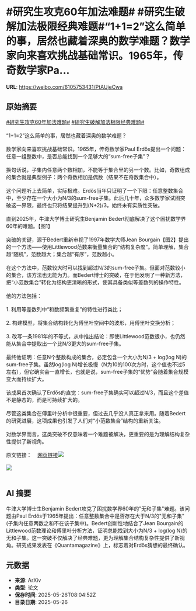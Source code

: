 # #研究生攻克60年加法难题# #研究生破解加法极限经典难题#“1+1=2”这么简单的事，居然也藏着深奥的数学难题？数学家向来喜欢挑战基础常识。1965年，传奇数学家Pa...

**URL**: https://weibo.com/6105753431/PtAUjeCwa

## 原始摘要

<a href="https://m.weibo.cn/search?containerid=231522type%3D1%26t%3D10%26q%3D%23%E7%A0%94%E7%A9%B6%E7%94%9F%E6%94%BB%E5%85%8B60%E5%B9%B4%E5%8A%A0%E6%B3%95%E9%9A%BE%E9%A2%98%23&amp;extparam=%23%E7%A0%94%E7%A9%B6%E7%94%9F%E6%94%BB%E5%85%8B60%E5%B9%B4%E5%8A%A0%E6%B3%95%E9%9A%BE%E9%A2%98%23" data-hide=""><span class="surl-text">#研究生攻克60年加法难题#</span></a> <a href="https://m.weibo.cn/search?containerid=231522type%3D1%26t%3D10%26q%3D%23%E7%A0%94%E7%A9%B6%E7%94%9F%E7%A0%B4%E8%A7%A3%E5%8A%A0%E6%B3%95%E6%9E%81%E9%99%90%E7%BB%8F%E5%85%B8%E9%9A%BE%E9%A2%98%23&amp;extparam=%23%E7%A0%94%E7%A9%B6%E7%94%9F%E7%A0%B4%E8%A7%A3%E5%8A%A0%E6%B3%95%E6%9E%81%E9%99%90%E7%BB%8F%E5%85%B8%E9%9A%BE%E9%A2%98%23" data-hide=""><span class="surl-text">#研究生破解加法极限经典难题#</span></a><br><br>“1+1=2”这么简单的事，居然也藏着深奥的数学难题？<br><br>数学家向来喜欢挑战基础常识。1965年，传奇数学家Paul Erdős提出一个问题：任意一组整数中，是否总能找到一个足够大的“sum-free子集”？<br><br>换句话说，子集内任意两个数相加，不能等于集合里的另一个数。比如，奇数组成的集合就是典型例子：两个奇数相加是偶数（结果不在奇数集合中）。<br><br>这个问题听上去简单，实际极难。Erdős当年只证明了一个下限：任意整数集合中，至少存在一个大小为N/3的sum-free子集。此后几十年，众多数学家试图突破这一界限，最终也只将结果提升到(N+2)/3，始终未有实质性突破。<br><br>直到2025年，牛津大学博士研究生Benjamin Bedert彻底解决了这个困扰数学界60年的难题。【图1】<br><br>突破的关键，源于Bedert重新审视了1997年数学大师Jean Bourgain【图2】提出的一个方法——使用Littlewood范数来衡量集合的“结构复杂度”。简单理解，集合越“随机”，范数越大；集合越“有序”，范数越小。<br><br>在这个方法中，范数较大时可以找到超过N/3的sum-free子集。但面对范数较小的集合，该方法也无能为力。而Bedert博士的突破，在于他发明了一种新方法，把“小范数集合”转化为结构更清晰的形式，使其具备类似等差数列的操作特性。<br><br>他的方法包括：<br><br>1. 利用等差数列中“和数频繁重复”的特性进行类比；<br><br>2. 构建模型，将集合结构转化为傅里叶空间中的波形，用傅里叶变换分析；<br><br>3. 改写一条1981年的不等式，从中推出结论：即使Littlewood范数很小，也仍然能从集合中提取出一个比N/3更大的sum-free子集。<br><br>最终他证明：任意N个整数构成的集合，必定包含一个大小为N/3 + log(log N)的sum-free子集。虽然log(log N)增长极慢（N为10的100次方时，这个值也不过5左右），但它确实会一直增长，也就是说，sum-free子集的“优势”会随着集合规模变大而持续扩大。<br><br>该成果首次确认了Erdős的直觉：sum-free子集确实可以超过N/3，而且这个差值不是静态的，而是可持续扩大的。<br><br>尽管这类集合在傅里叶分析中很重要，但过去几乎没人真正拿来用。随着Bedert的研究进展，这项成果也引发了人们对“小范数集合”结构的重新关注。<br><br>对数学界而言，这类突破不仅意味着一个难题被解决，更重要的是为理解结构复杂性提供了新视角。<br><br>原文链接：<a href="https://weibo.cn/sinaurl?u=https%3A%2F%2Fwww.quantamagazine.org%2Fgraduate-student-solves-classic-problem-about-the-limits-of-addition-20250522%2F" data-hide=""><span class="url-icon"><img style="width: 1rem;height: 1rem" src="https://h5.sinaimg.cn/upload/2015/09/25/3/timeline_card_small_web_default.png" referrerpolicy="no-referrer"></span><span class="surl-text">网页链接</span></a><img style="" src="https://tvax3.sinaimg.cn/large/006Fd7o3gy1i1ssq0bncij318g0uqu0x.jpg" referrerpolicy="no-referrer"><br><br><img style="" src="https://tvax2.sinaimg.cn/large/006Fd7o3gy1i1ssq01r56j31bs0xthdt.jpg" referrerpolicy="no-referrer"><br><br>

## AI 摘要

牛津大学博士生Benjamin Bedert攻克了困扰数学界60年的"无和子集"难题。该问题由Paul Erdős于1965年提出：任意整数集合中是否存在大于N/3的"无和子集"(子集内任意两数之和不在该子集中)。Bedert创新性地结合了Jean Bourgain的Littlewood范数理论和傅里叶分析方法，证明总能找到大小为N/3 + log(log N)的无和子集。这一突破不仅解决了经典难题，更为理解集合结构复杂性提供了新视角。研究成果发表在《Quantamagazine》上，标志着对Erdős猜想的最终确认。

## 元数据

- **来源**: ArXiv
- **类型**: 论文
- **保存时间**: 2025-05-26T08:04:52Z
- **目录日期**: 2025-05-26
